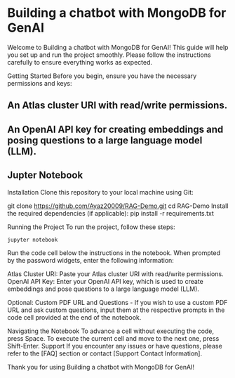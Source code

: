 # Building a chatbot with MongoDB for GenAI

Welcome to Building a chatbot with MongoDB for GenAI! This guide will help you set up and run the project smoothly. Please follow the instructions carefully to ensure everything works as expected.

Getting Started
Before you begin, ensure you have the necessary permissions and keys:

## An Atlas cluster URI with read/write permissions.
## An OpenAI API key for creating embeddings and posing questions to a large language model (LLM).
## Jupter Notebook

Installation
Clone this repository to your local machine using Git:

git clone https://github.com/Ayaz20009/RAG-Demo.git
cd RAG-Demo
Install the required dependencies (if applicable):
pip install -r requirements.txt

Running the Project
To run the project, follow these steps:
```
jupyter notebook
```
Run the code cell below the instructions in the notebook.
When prompted by the password widgets, enter the following information:

Atlas Cluster URI: Paste your Atlas cluster URI with read/write permissions.
OpenAI API Key: Enter your OpenAI API key, which is used to create embeddings and pose questions to a large language model (LLM).

Optional: Custom PDF URL and Questions - 
If you wish to use a custom PDF URL and ask custom questions, input them at the respective prompts in the code cell provided at the end of the notebook.

Navigating the Notebook
To advance a cell without executing the code, press Space.
To execute the current cell and move to the next one, press Shift-Enter.
Support
If you encounter any issues or have questions, please refer to the [FAQ] section or contact [Support Contact Information].

Thank you for using Building a chatbot with MongoDB for GenAI!

